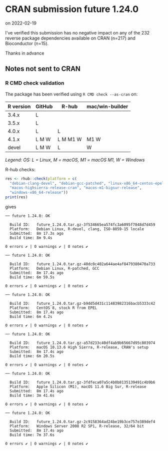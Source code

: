 # CRAN submission future 1.24.0

on 2022-02-19

I've verified this submission has no negative impact on any of the 232 reverse package dependencies available on CRAN (n=217) and Bioconductor (n=15).

Thanks in advance


## Notes not sent to CRAN

### R CMD check validation

The package has been verified using `R CMD check --as-cran` on:

| R version     | GitHub | R-hub    | mac/win-builder |
| ------------- | ------ | -------- | --------------- |
| 3.4.x         | L      |          |                 |
| 3.5.x         | L      |          |                 |
| 4.0.x         | L      | L        |                 |
| 4.1.x         | L M W  | L M M1 W | M1 W            |
| devel         | L M W  | L        |    W            |

*Legend: OS: L = Linux, M = macOS, M1 = macOS M1, W = Windows*


R-hub checks:

```r
res <- rhub::check(platform = c(
  "debian-clang-devel", "debian-gcc-patched", "linux-x86_64-centos-epel",
  "macos-highsierra-release-cran", "macos-m1-bigsur-release",
  "windows-x86_64-release"))
print(res)
```

gives

```
── future 1.24.0: OK

  Build ID:   future_1.24.0.tar.gz-3f534665ea574fc3a6095f7848d7d459
  Platform:   Debian Linux, R-devel, clang, ISO-8859-15 locale
  Submitted:  8m 17.3s ago
  Build time: 8m 9.4s

0 errors ✔ | 0 warnings ✔ | 0 notes ✔

── future 1.24.0: OK

  Build ID:   future_1.24.0.tar.gz-40dc0c402a644ae4af8479380470a733
  Platform:   Debian Linux, R-patched, GCC
  Submitted:  8m 17.4s ago
  Build time: 6m 59.5s

0 errors ✔ | 0 warnings ✔ | 0 notes ✔

── future 1.24.0: OK

  Build ID:   future_1.24.0.tar.gz-b9dd5d431c11483982316bacb5333c42
  Platform:   CentOS 8, stock R from EPEL
  Submitted:  8m 17.4s ago
  Build time: 6m 4.2s

0 errors ✔ | 0 warnings ✔ | 0 notes ✔

── future 1.24.0: OK

  Build ID:   future_1.24.0.tar.gz-a57d233c40df4ab9b65667d95c803974
  Platform:   macOS 10.13.6 High Sierra, R-release, CRAN's setup
  Submitted:  8m 17.4s ago
  Build time: 6m 20.5s

0 errors ✔ | 0 warnings ✔ | 0 notes ✔

── future 1.24.0: OK

  Build ID:   future_1.24.0.tar.gz-3fdfeca07a5c4b0b8135139491c4b9b6
  Platform:   Apple Silicon (M1), macOS 11.6 Big Sur, R-release
  Submitted:  8m 17.4s ago
  Build time: 3m 41.6s

0 errors ✔ | 0 warnings ✔ | 0 notes ✔

── future 1.24.0: OK

  Build ID:   future_1.24.0.tar.gz-2c9158364ad24be19b3ce757e389def4
  Platform:   Windows Server 2008 R2 SP1, R-release, 32/64 bit
  Submitted:  8m 17.4s ago
  Build time: 7m 37.6s

0 errors ✔ | 0 warnings ✔ | 0 notes ✔
```

